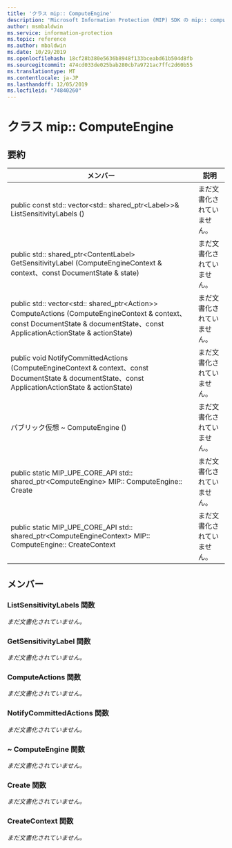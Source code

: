 ```yaml
---
title: 'クラス mip:: ComputeEngine'
description: 'Microsoft Information Protection (MIP) SDK の mip:: computeengine クラスについて説明します。'
author: msmbaldwin
ms.service: information-protection
ms.topic: reference
ms.author: mbaldwin
ms.date: 10/29/2019
ms.openlocfilehash: 18cf28b380e5636b8948f133bceabd61b504d8fb
ms.sourcegitcommit: 474cd033de025bab280cb7a9721ac7ffc2d60b55
ms.translationtype: MT
ms.contentlocale: ja-JP
ms.lasthandoff: 12/05/2019
ms.locfileid: "74840260"
---
```

# <a name="class-mipcomputeengine"></a>クラス mip:: ComputeEngine 
  
## <a name="summary"></a>要約
 メンバー                        | 説明                                
--------------------------------|---------------------------------------------
public const std:: vector\<std:: shared_ptr\<Label\>\>& ListSensitivityLabels ()  | まだ文書化されていません。
public std:: shared_ptr\<ContentLabel\> GetSensitivityLabel (ComputeEngineContext & context、const DocumentState & state)  | まだ文書化されていません。
public std:: vector\<std:: shared_ptr\<Action\>\> ComputeActions (ComputeEngineContext & context、const DocumentState & documentState、const ApplicationActionState & actionState)  | まだ文書化されていません。
public void NotifyCommittedActions (ComputeEngineContext & context、const DocumentState & documentState、const ApplicationActionState & actionState)  | まだ文書化されていません。
パブリック仮想 ~ ComputeEngine ()  | まだ文書化されていません。
public static MIP_UPE_CORE_API std:: shared_ptr&lt;ComputeEngine&gt; MIP:: ComputeEngine:: Create  | まだ文書化されていません。
public static MIP_UPE_CORE_API std:: shared_ptr&lt;ComputeEngineContext&gt; MIP:: ComputeEngine:: CreateContext  | まだ文書化されていません。

## <a name="members"></a>メンバー
  
### <a name="listsensitivitylabels-function"></a>ListSensitivityLabels 関数
_まだ文書化されていません。_

  
### <a name="getsensitivitylabel-function"></a>GetSensitivityLabel 関数
_まだ文書化されていません。_

  
### <a name="computeactions-function"></a>ComputeActions 関数
_まだ文書化されていません。_

  
### <a name="notifycommittedactions-function"></a>NotifyCommittedActions 関数
_まだ文書化されていません。_

  
### <a name="computeengine-function"></a>~ ComputeEngine 関数
_まだ文書化されていません。_

### <a name="create-function"></a>Create 関数
_まだ文書化されていません。_

### <a name="createcontext-function"></a>CreateContext 関数
_まだ文書化されていません。_